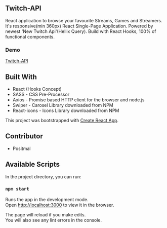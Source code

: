 ## Twitch-API

React application to browse your favourite Streams, Games and Streamers.
It's responsive(min 360px) React Single-Page Application. Powered by newest 'New Twitch Api'(Hellix Query). Build with React Hooks, 100% of functional components.


### Demo
[Twitch-API](https://postimal.github.io/Twitch-API/)


## Built With
- React (Hooks Concept)
- SASS - CSS Pre-Processor
- Axios - Promise based HTTP client for the browser and node.js
- Swiper - Carosel Library downloaded from NPM
- React-icons - Icons Library downloaded from NPM


This project was bootstrapped with [Create React App](https://github.com/facebook/create-react-app).


## Contributor

- Positmal



## Available Scripts

In the project directory, you can run:

### `npm start`

Runs the app in the development mode.<br />
Open [http://localhost:3000](http://localhost:3000) to view it in the browser.

The page will reload if you make edits.<br />
You will also see any lint errors in the console.

